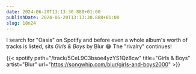 ```yaml
---
date: 2024-06-20T13:13:30.888+01:00
publishDate: 2024-06-20T13:13:30.888+01:00
slug: 18n24
---
```


I search for "Oasis" on Spotify and before even a whole album's worth of tracks is listed, sits <cite>Girls & Boys</cite> by Blur 😂 The "rivalry" continues!

{{< spotify path="/track/5CeL9C3bsoe4yzYS1Qz8cw" title="Girls & Boys" artist="Blur" url="https://songwhip.com/blur/girls-and-boys2000" >}}
